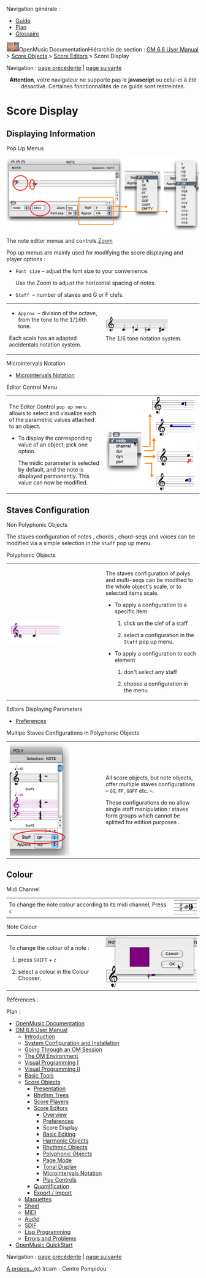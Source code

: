 <div id="tplf" class="tplPage">

<div id="tplh">

<span class="hidden">Navigation générale : </span>

  - [<span>Guide</span>](OM-Documentation.md)
  - [<span>Plan</span>](OM-Documentation_1.md)
  - [<span>Glossaire</span>](OM-Documentation_2.md)

</div>

<div id="tplt">

![empty.gif](../tplRes/page/empty.gif)![logoom1.png](../res/logoom1.png)<span class="tplTi">OpenMusic
Documentation</span><span class="sw_outStack_navRoot"><span class="hidden">Hiérarchie
de section : </span>[<span>OM 6.6 User
Manual</span>](OM-User-Manual.md)<span class="stkSep"> \>
</span>[<span>Score
Objects</span>](ScoreObjects.md)<span class="stkSep"> \>
</span>[<span>Score
Editors</span>](ScoreEditors.md)<span class="stkSep"> \>
</span><span class="stkSel_yes"><span>Score Display</span></span></span>

</div>

<div class="tplNav">

<span class="hidden">Navigation : </span>[<span>page
précédente</span>](Editors-Prefs.md "page précédente(Preferences)")<span class="hidden">
| </span>[<span>page
suivante</span>](Editor-Basics.md "page suivante(Basic Editing)")

</div>

<div id="tplc" class="tplc_out_yes">

<div style="text-align: center;">

**Attention**, votre navigateur ne supporte pas le **javascript** ou
celui-ci à été désactivé. Certaines fonctionnalités de ce guide sont
restreintes.

</div>

<div class="headCo">

# <span>Score Display</span>

<div class="headCo_co">

<div>

<div class="part">

## <span>Displaying Information</span>

<div class="part_co">

<div class="infobloc">

<div class="infobloc_ti">

<span>Pop Up Menus</span>

</div>

<div class="caption">

<div class="caption_co">

![The note editor menus and controls.](../res/changegrade_scr.png)

</div>

<div class="caption_ti">

The note editor menus and
controls.[<span>Zoom</span>](../res/changegrade_scr_1.png "Zoom (nouvelle fenêtre)")

</div>

</div>

<div class="txt">

Pop up menus are mainly used for modifying the score displaying and
player options :

  - `Font size` – adjust the font size to your convenience.
    
    Use the Zoom to adjust the horizontal spacing of notes.

  - `Staff`  – number of staves and G or F clefs.

</div>

<div class="txtRes">

<table>
<colgroup>
<col style="width: 50%" />
<col style="width: 50%" />
</colgroup>
<tbody>
<tr class="odd">
<td><div class="dk_txtRes_txt txt">
<ul>
<li><p><code class="menuPath_tl">Approx</code>  – division of the octave, from the tone to the 1/16th tone.</p></li>
</ul>
<p>Each scale has an adapted accidentals notation system.</p>
</div></td>
<td><div class="caption">
<div class="caption_co">
<img src="../res/6.png" width="162" height="47" alt="The 1/6 tone notation system." />
</div>
<div class="caption_ti">
The 1/6 tone notation system.
</div>
</div></td>
</tr>
</tbody>
</table>

</div>

<div class="linkSet">

<div class="linkSet_ti">

<span>Microintervals Notation</span>

</div>

<div class="linkUL">

  - [<span>Microintervals Notation</span>](Editor-Microintervals.md)

</div>

</div>

</div>

<div class="infobloc">

<div class="infobloc_ti">

<span>Editor Control Menu</span>

</div>

<div class="txtRes">

<table>
<colgroup>
<col style="width: 50%" />
<col style="width: 50%" />
</colgroup>
<tbody>
<tr class="odd">
<td><div class="dk_txtRes_txt txt">
<p>The Editor Control <code class="menuPath_tl">pop up menu</code> allows to select and visualize each of the parametric values attached to an object.</p>
<ul>
<li><p>To display the corresponding value of an object, pick one option.</p>
<p>The midic parameter is selected by default, and the note is displayed permanently. This value can now be modified.</p></li>
</ul>
</div></td>
<td><div class="caption">
<div class="caption_co">
<img src="../res/changedisplay.png" width="234" height="246" alt="changedisplay.png" />
</div>
</div></td>
</tr>
</tbody>
</table>

</div>

</div>

</div>

</div>

<div class="part">

## <span>Staves Configuration</span>

<div class="part_co">

<div class="infobloc">

<div class="infobloc_ti">

<span>Non Polyphonic Objects</span>

</div>

<div class="txt">

The staves configuration of notes , chords , chord-seqs and voices can
be modified via a simple selection in the `Staff` pop up menu.

</div>

</div>

<div class="infobloc">

<div class="infobloc_ti">

<span>Polyphonic Objects</span>

</div>

<div class="txtRes">

<table>
<colgroup>
<col style="width: 50%" />
<col style="width: 50%" />
</colgroup>
<tbody>
<tr class="odd">
<td><div class="caption">
<div class="caption_co">
<img src="../res/select.png" width="132" height="65" alt="select.png" />
</div>
</div></td>
<td><div class="dk_txtRes_txt txt">
<p>The staves configuration of polys and multi-seqs can be modified to the whole object's scale, or to selected items scale.</p>
<ul>
<li><p>To apply a configuration to a specific item</p>
<ol>
<li><p>click on the clef of a staff</p></li>
<li><p>select a configuration in the<code class="menuPath_tl"> Staff</code> pop up menu.</p></li>
</ol></li>
</ul>
<ul>
<li><p>To apply a configuration to each element</p>
<ol>
<li><p>don't select any staff</p></li>
<li><p>choose a configuration in the menu.</p></li>
</ol></li>
</ul>
</div></td>
</tr>
</tbody>
</table>

</div>

<div class="linkSet">

<div class="linkSet_ti">

<span>Editors Displaying Parameters</span>

</div>

<div class="linkUL">

  - [<span>Preferences</span>](Editors-Prefs.md)

</div>

</div>

</div>

<div class="bloc warning">

<div class="bloc_ti warning_ti">

<span>Multipe Staves Configurations in Polyphonic Objects</span>

</div>

<div class="txtRes">

<table>
<colgroup>
<col style="width: 50%" />
<col style="width: 50%" />
</colgroup>
<tbody>
<tr class="odd">
<td><div class="caption">
<div class="caption_co">
<img src="../res/staffinpoly1.png" width="158" height="295" alt="staffinpoly1.png" />
</div>
</div></td>
<td><div class="dk_txtRes_txt txt">
<p>All score objects, but note objects, offer multiple staves configurations – <code class="menuPath_tl">GG</code>, <code class="menuPath_tl">FF</code>, <code class="menuPath_tl">GGFF</code> etc. –.</p>
<p>These configurations do no allow single staff manipulation : staves form groups which cannot be splitted for edition purposes .</p>
</div></td>
</tr>
</tbody>
</table>

</div>

</div>

</div>

</div>

<div class="part">

## <span>Colour</span>

<div class="part_co">

<div class="infobloc">

<div class="infobloc_ti">

<span>Midi Channel</span>

</div>

<div class="txt">

|                                                                    |                                                                                               |
| ------------------------------------------------------------------ | --------------------------------------------------------------------------------------------- |
| To change the note colour according to its midi channel, Press `c` | <span class="iconButton_tim">![channelcolour\_icon.png](../res/channelcolour_icon.png)</span> |

</div>

</div>

<div class="bloc tip">

<div class="bloc_ti tip_ti">

<span>Note Colour</span>

</div>

<div class="txtRes">

<table>
<colgroup>
<col style="width: 50%" />
<col style="width: 50%" />
</colgroup>
<tbody>
<tr class="odd">
<td><div class="dk_txtRes_txt txt">
<p>To change the colour of a note :</p>
<ol>
<li><p>press <code class="keyboard_tl">SHIFT</code> + <code class="keyboard_tl">c</code></p></li>
<li><p>select a colour in the Colour Chooser.</p></li>
</ol>
</div></td>
<td><div class="caption">
<div class="caption_co">
<img src="../res/changecolour_1.png" width="238" height="135" alt="changecolour_1.png" />
</div>
</div></td>
</tr>
</tbody>
</table>

</div>

</div>

</div>

</div>

</div>

</div>

</div>

<span class="hidden">Références : </span>

</div>

<div id="tplo" class="tplo_out_yes">

<div class="tplOTp">

<div class="tplOBm">

<div id="mnuFrm">

<span class="hidden">Plan :</span>

<div id="mnuFrmUp" onmouseout="menuScrollTiTask.fSpeed=0;" onmouseover="if(menuScrollTiTask.fSpeed&gt;=0) {menuScrollTiTask.fSpeed=-2; scTiLib.addTaskNow(menuScrollTiTask);}" onclick="menuScrollTiTask.fSpeed-=2;" style="display: none;">

<span id="mnuFrmUpLeft">[](#)</span><span id="mnuFrmUpCenter"></span><span id="mnuFrmUpRight"></span>

</div>

<div id="mnuScroll">

  - [<span>OpenMusic Documentation</span>](OM-Documentation.md)
  - [<span>OM 6.6 User Manual</span>](OM-User-Manual.md)
      - [<span>Introduction</span>](00-Sommaire.md)
      - [<span>System Configuration and
        Installation</span>](Installation.md)
      - [<span>Going Through an OM Session</span>](Goingthrough.md)
      - [<span>The OM Environment</span>](Environment.md)
      - [<span>Visual Programming I</span>](BasicVisualProgramming.md)
      - [<span>Visual Programming
        II</span>](AdvancedVisualProgramming.md)
      - [<span>Basic Tools</span>](BasicObjects.md)
      - [<span>Score Objects</span>](ScoreObjects.md)
          - [<span>Presentation</span>](Score-Objects-Intro.md)
          - [<span>Rhythm Trees</span>](RT.md)
          - [<span>Score Players</span>](ScorePlayer.md)
          - [<span>Score Editors</span>](ScoreEditors.md)
              - [<span>Overview</span>](Editor-Overview.md)
              - [<span>Preferences</span>](Editors-Prefs.md)
              - <span id="i3" class="outLeftSel_yes"><span>Score
                Display</span></span>
              - [<span>Basic Editing</span>](Editor-Basics.md)
              - [<span>Harmonic Objects</span>](Harmonic-Obj-Editor.md)
              - [<span>Rhythmic Objects</span>](Editor-Rhythm.md)
              - [<span>Polyphonic Objects</span>](Poly-Multi-Editor.md)
              - [<span>Page Mode</span>](Editor-PageMode.md)
              - [<span>Tonal Display</span>](Editor-Tonality.md)
              - [<span>Microintervals
                Notation</span>](Editor-Microintervals.md)
              - [<span>Play Controls</span>](Editor-Play.md)
          - [<span>Quantification</span>](Quantification.md)
          - [<span>Export / Import</span>](ImportExport.md)
      - [<span>Maquettes</span>](Maquettes.md)
      - [<span>Sheet</span>](Sheet.md)
      - [<span>MIDI</span>](MIDI.md)
      - [<span>Audio</span>](Audio.md)
      - [<span>SDIF</span>](SDIF.md)
      - [<span>Lisp Programming</span>](Lisp.md)
      - [<span>Errors and Problems</span>](errors.md)
  - [<span>OpenMusic QuickStart</span>](QuickStart-Chapters.md)

</div>

<div id="mnuFrmDown" onmouseout="menuScrollTiTask.fSpeed=0;" onmouseover="if(menuScrollTiTask.fSpeed&lt;=0) {menuScrollTiTask.fSpeed=2; scTiLib.addTaskNow(menuScrollTiTask);}" onclick="menuScrollTiTask.fSpeed+=2;" style="display: none;">

<span id="mnuFrmDownLeft">[](#)</span><span id="mnuFrmDownCenter"></span><span id="mnuFrmDownRight"></span>

</div>

</div>

</div>

</div>

</div>

<div class="tplNav">

<span class="hidden">Navigation : </span>[<span>page
précédente</span>](Editors-Prefs.md "page précédente(Preferences)")<span class="hidden">
| </span>[<span>page
suivante</span>](Editor-Basics.md "page suivante(Basic Editing)")

</div>

<div id="tplb">

[<span>A propos...</span>](OM-Documentation_3.md)(c) Ircam - Centre
Pompidou

</div>

</div>
